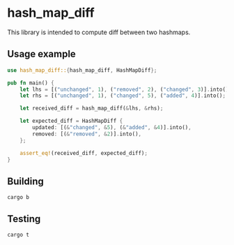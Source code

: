 # hash_map_diff

This library is intended to compute diff between two hashmaps.

## Usage example
```rust
use hash_map_diff::{hash_map_diff, HashMapDiff};

pub fn main() {
    let lhs = [("unchanged", 1), ("removed", 2), ("changed", 3)].into();
    let rhs = [("unchanged", 1), ("changed", 5), ("added", 4)].into();

    let received_diff = hash_map_diff(&lhs, &rhs);

    let expected_diff = HashMapDiff {
        updated: [(&"changed", &5), (&"added", &4)].into(),
        removed: [(&"removed", &2)].into(),
    };

    assert_eq!(received_diff, expected_diff);
}

```


## Building
`cargo b`

## Testing
`cargo t`

